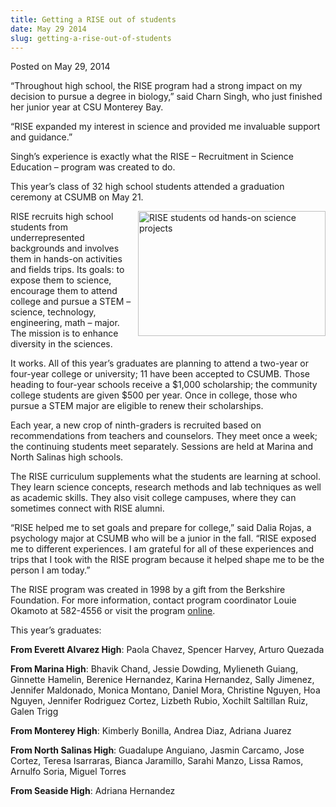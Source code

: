 ```yaml
---
title: Getting a RISE out of students
date: May 29 2014
slug: getting-a-rise-out-of-students
---
```


 



<span class="date">Posted on May 29, 2014    </span>
<p>&#x201C;Throughout high school, the RISE program had a strong impact on
my decision to pursue a degree in biology,&#x201D; said Charn Singh, who
just finished her junior year at CSU Monterey Bay.</p>
<p>&#x201C;RISE expanded my interest in science and provided me invaluable
support and guidance.&#x201D;</p>
<p>Singh&#x2019;s experience is exactly what the RISE &#x2013; Recruitment in
Science Education &#x2013; program was created to do.</p>
<p>This year&#x2019;s class of 32 high school students attended a
graduation ceremony at CSUMB on May 21.</p>
<p><img alt="RISE students od hands-on science projects" src="https://news.csumb.edu/sites/default/files/65/attachments/news/images/rise_photo.jpg" style="width:300px; height:200px; float:right">RISE recruits high
school students from underrepresented backgrounds and involves them
in hands-on activities and fields trips. Its goals: to expose them
to science, encourage them to attend college and pursue a STEM &#x2013;
science, technology, engineering, math &#x2013; major. The mission is to
enhance diversity in the sciences.</img></p>
<p>It works. All of this year&#x2019;s graduates are planning to attend a
two-year or four-year college or university; 11 have been accepted
to CSUMB. Those heading to four-year schools receive a $1,000
scholarship; the community college students are given $500 per
year. Once in college, those who pursue a STEM major are eligible
to renew their scholarships.</p>
<p>Each year, a new crop of ninth-graders is recruited based on
recommendations from teachers and counselors. They meet once a
week; the continuing students meet separately. Sessions are held at
Marina and North Salinas high schools.</p>
<p>The RISE curriculum supplements what the students are learning
at school. They learn science concepts, research methods and lab
techniques as well as academic skills. They also visit college
campuses, where they can sometimes connect with RISE alumni.</p>
<p>&#x201C;RISE helped me to set goals and prepare for college,&#x201D; said
Dalia Rojas, a psychology major at CSUMB who will be a junior in
the fall. &#x201C;RISE exposed me to different experiences. I am grateful
for all of these experiences and trips that I took with the RISE
program because it helped shape me to be the person I am
today.&#x201D;</p>
<p>The RISE program was created in 1998 by a gift from the
Berkshire Foundation. For more information, contact program
coordinator Louie Okamoto at 582-4556 or visit the program <a href="https://rise.csumb.edu" rel="nofollow">online</a>.</p>
<p>This year&#x2019;s graduates:</p>
<p><strong>From Everett Alvarez High</strong>: Paola Chavez,
Spencer Harvey, Arturo Quezada</p>
<p><strong>From Marina High</strong>: Bhavik Chand, Jessie Dowding,
Mylieneth Guiang, Ginnette Hamelin, Berenice Hernandez, Karina
Hernandez, Sally Jimenez, Jennifer Maldonado, Monica Montano,
Daniel Mora, Christine Nguyen, Hoa Nguyen, Jennifer Rodriguez
Cortez, Lizbeth Rubio, Xochilt Saltillan Ruiz, Galen Trigg</p>
<p><strong>From Monterey High</strong>: Kimberly Bonilla, Andrea
Diaz, Adriana Juarez</p>
<p><strong>From North Salinas High</strong>: Guadalupe Anguiano,
Jasmin Carcamo, Jose Cortez, Teresa Isarraras, Bianca Jaramillo,
Sarahi Manzo, Lissa Ramos, Arnulfo Soria, Miguel Torres</p>
<p><strong>From Seaside High</strong>: Adriana Hernandez</p>





```
